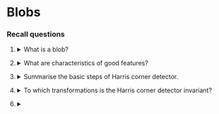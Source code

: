 # Blobs

### Recall questions

1. <details markdown=1><summary markdown="span">  What is a blob?  </summary>
    
    \
    The ==patch of an image that differs in properties, such as brightness or colour, compared to surrounding regions.==

</details>


2. <details markdown=1><summary markdown="span">   What are characteristics of good features? </summary>
    
    \
    A good feature is:
    - ==repeatable==, in the sense that it can be ==found in several images despite potential transformations==
    - ==compact/efficient==
    - ==local==
	

</details>


3. <details markdown=1><summary markdown="span">  Summarise the basic steps of Harris corner detector.</summary>
    
    \
    ![](../../static/CV/blob.png)

	Here is a good explanation of how the Harris corner detector works: https://docs.opencv.org/3.4/dc/d0d/tutorial_py_features_harris.html

</details>


4. <details markdown=1><summary markdown="span">  To which transformations is the Harris corner detector invariant?</summary>
    
    \
	Harris corner detector is invariant to:
	- ==rotation==
	- ==affine intensity change (partially)==

	It is ==not invariant to scaling!==

</details>

6. <details markdown=1><summary markdown="span">  </summary>
    
    \

</details>